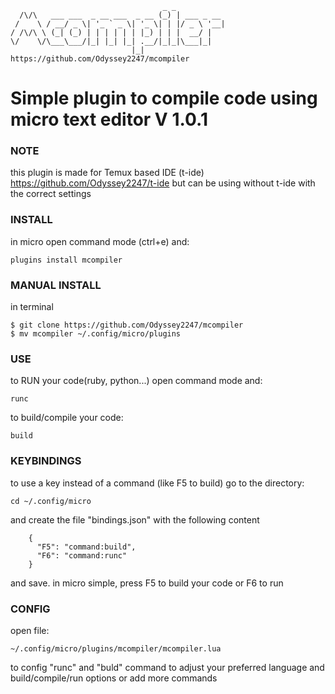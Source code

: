                                       _ _           
      /\/\   ___ ___  _ __ ___  _ __ (_) | ___ _ __ 
     /    \ / __/ _ \| '_ ` _ \| '_ \| | |/ _ \ '__|
    / /\/\ \ (_| (_) | | | | | | |_) | | |  __/ |
    \/    \/\___\___/|_| |_| |_| .__/|_|_|\___|_|
                               |_|                  
    https://github.com/Odyssey2247/mcompiler

# Simple plugin to compile code using micro text editor V 1.0.1

### NOTE

this plugin is made for Temux based IDE (t-ide) https://github.com/Odyssey2247/t-ide
but can be using without t-ide with the correct settings

### INSTALL

in micro open command mode (ctrl+e) and:

	plugins install mcompiler

### MANUAL INSTALL

in terminal

    $ git clone https://github.com/Odyssey2247/mcompiler
    $ mv mcompiler ~/.config/micro/plugins

### USE

to RUN your code(ruby, python...) open command mode and:

	runc

to build/compile your code:
	
	build

### KEYBINDINGS

to use a key instead of a command (like F5 to build) go to the directory:
	
	cd ~/.config/micro

and create the file "bindings.json" with the following content
	
        {
          "F5": "command:build",
          "F6": "command:runc"
        }

and save.
in micro simple, press F5 to build your code or F6 to run

### CONFIG

open file:

	~/.config/micro/plugins/mcompiler/mcompiler.lua

to config "runc" and "buld" command to adjust your preferred language and 
build/compile/run options or add more commands

